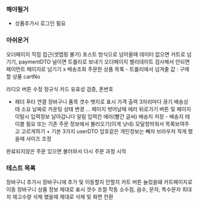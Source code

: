 ### 해야될거
- 상품추가시 로그인 필요

### 아쉬운거 
오더페이지 직접 접근(겟맵핑 불가) 포스트 방식으로 넘어올때 데이터 없으면 카트로 넘기기, paymentDTO 널이면 트롤리로 보내기
오더페이지 밸리데이트 검사해서 안되면 페이먼트 페이지로 넘기기 x
배송조회 주문한 상품 목록 - 트롤리에서 넘겨줄 값 : 구매할 상품 cartNo

라디오 버튼 수정
정규식 카드 유효성 검증, 폰번호
- 헤더 푸터 연결 장바구니 품목 갯수 뱃지로 표시
  가격 출력 3자리마다 끊기 
배송상태 소요 날짜로 카운팅 상태 변경 ... 
페이지 벗어날때 에러 뒤로가기 버튼 및 페이지 이탈시 입력정보 날아갑니다 알림
입력칸 에러(빨간 글씨)
배송지 저장 - 배송지 테이블 필요 또는 기존 주문 정보에서 불러오기(이게 낫네) 모달창띄워서 목록보여주고 고르게하기 + 기본 3가지
userDTO 암호같은 개인정보는 빼자
브라우저 작게 했을때 사이즈 조정

완료되지않은 주문 있으면 불러와서 다시 주문 과정 시작
### 테스트 목록 
장바구니 추가시 장바구니에 추가 및 이동할지 안할지
카트 버튼 눌렀을떄 카트페이지로 이동
장바구니 상품 정보 제대로 표시
갯수 조절 작동 소수점, 음수, 문자, 특수문자 최대치 재고수량
삭제 했을때 제대로 삭제 및 화면 전환 
